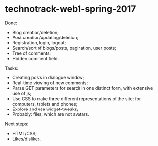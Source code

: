 # technotrack-web1-spring-2017

Done:
- Blog creation/deletion;
- Post creation/updating/deletion;
- Registration, login, logout;
- Search/sort of blogs/posts, pagination, user posts;
- Tree of comments;
- Hidden comment field.

Tasks:
- Creating posts in dialogue window;
- Real-time viewing of new comments;
- Parse GET parameters for search in one distinct form, with extensive use of js;
- Use CSS to make three different representations of the site: for computers, tablets and phones;
- Explore and use widget-tweaks;
- Probably: files, which are not avatars.

Next steps:
- HTML/CSS;
- Likes/dislikes.
